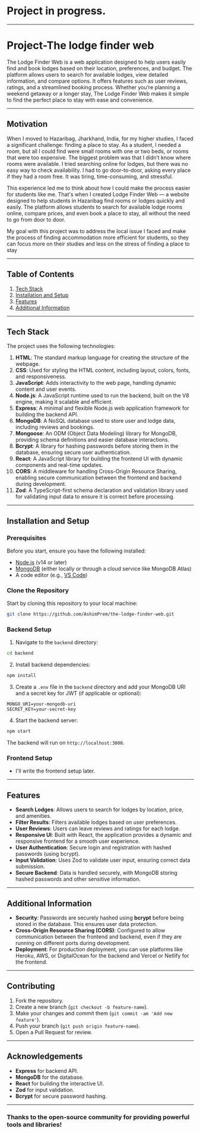 # Project in progress.

---

# Project-The lodge finder web 
 The Lodge Finder Web is a web application designed to help users easily find and book lodges based on their location, preferences, and budget. The platform allows users to search for available lodges, view detailed information, and compare options. It offers features such as user reviews, ratings, and a streamlined booking process. Whether you’re planning a weekend getaway or a longer stay, The Lodge Finder Web makes it simple to find the perfect place to stay with ease and convenience.

---
## Motivation

When I moved to Hazaribag, Jharkhand, India, for my higher studies, I faced a significant challenge: finding a place to stay. As a student, I needed a room, but all I could find were small rooms with one or two beds, or rooms that were too expensive. The biggest problem was that I didn’t know where rooms were available. I tried searching online for lodges, but there was no easy way to check availability. I had to go door-to-door, asking every place if they had a room free. It was tiring, time-consuming, and stressful.

This experience led me to think about how I could make the process easier for students like me. That's when I created Lodge Finder Web — a website designed to help students in Hazaribag find rooms or lodges quickly and easily. The platform allows students to search for available lodge rooms online, compare prices, and even book a place to stay, all without the need to go from door to door.

My goal with this project was to address the local issue I faced and make the process of finding accommodation more efficient for students, so they can focus more on their studies and less on the stress of finding a place to stay

---

## Table of Contents

1. [Tech Stack](#tech-stack)
2. [Installation and Setup](#installation-and-setup)
3. [Features](#features)
4. [Additional Information](#additional-information)

---

## Tech Stack

The project uses the following technologies:

1. **HTML**: The standard markup language for creating the structure of the webpage.
2. **CSS**: Used for styling the HTML content, including layout, colors, fonts, and responsiveness.
3. **JavaScript**: Adds interactivity to the web page, handling dynamic content and user events.
4. **Node.js**: A JavaScript runtime used to run the backend, built on the V8 engine, making it scalable and efficient.
5. **Express**: A minimal and flexible Node.js web application framework for building the backend API.
6. **MongoDB**: A NoSQL database used to store user and lodge data, including reviews and bookings.
7. **Mongoose**: An ODM (Object Data Modeling) library for MongoDB, providing schema definitions and easier database interactions.
8. **Bcrypt**: A library for hashing passwords before storing them in the database, ensuring secure user authentication.
9. **React**: A JavaScript library for building the frontend UI with dynamic components and real-time updates.
10. **CORS**: A middleware for handling Cross-Origin Resource Sharing, enabling secure communication between the frontend and backend during development.
11. **Zod**: A TypeScript-first schema declaration and validation library used for validating input data to ensure it is correct before processing.


---

## Installation and Setup

### Prerequisites

Before you start, ensure you have the following installed:

- [Node.js](https://nodejs.org/) (v14 or later)
- [MongoDB](https://www.mongodb.com/) (either locally or through a cloud service like MongoDB Atlas)
- A code editor (e.g., [VS Code](https://code.visualstudio.com/))

### Clone the Repository

Start by cloning this repository to your local machine:

```bash
git clone https://github.com/AshimPrem/the-lodge-finder-web.git
```

### Backend Setup

1. Navigate to the `backend` directory:

```bash
cd backend
```

2. Install backend dependencies:

```bash
npm install
```

3. Create a `.env` file in the `backend` directory and add your MongoDB URI and a secret key for JWT (if applicable or optional):

```env
MONGO_URI=your-mongodb-uri
SECRET_KEY=your-secret-key
```

4. Start the backend server:

```bash
npm start
```

The backend will run on `http://localhost:3000`.

### Frontend Setup
- I'll write the frontend setup later.

---

## Features

- **Search Lodges**: Allows users to search for lodges by location, price, and amenities.
- **Filter Results**: Filters available lodges based on user preferences.
- **User Reviews**: Users can leave reviews and ratings for each lodge.
- **Responsive UI**: Built with React, the application provides a dynamic and responsive frontend for a smooth user experience.
- **User Authentication**: Secure login and registration with hashed passwords (using bcrypt).
- **Input Validation**: Uses Zod to validate user input, ensuring correct data submission.
- **Secure Backend**: Data is handled securely, with MongoDB storing hashed passwords and other sensitive information.

---

## Additional Information

- **Security**: Passwords are securely hashed using **bcrypt** before being stored in the database. This ensures user data protection.
- **Cross-Origin Resource Sharing (CORS)**: Configured to allow communication between the frontend and backend, even if they are running on different ports during development.
- **Deployment**: For production deployment, you can use platforms like Heroku, AWS, or DigitalOcean for the backend and Vercel or Netlify for the frontend.

---

## Contributing

1. Fork the repository.
2. Create a new branch (`git checkout -b feature-name`).
3. Make your changes and commit them (`git commit -am 'Add new feature'`).
4. Push your branch (`git push origin feature-name`).
5. Open a Pull Request for review.

---

## Acknowledgements

- **Express** for backend API.
- **MongoDB** for the database.
- **React** for building the interactive UI.
- **Zod** for input validation.
- **Bcrypt** for secure password hashing.

---

### Thanks to the open-source community for providing powerful tools and libraries!
